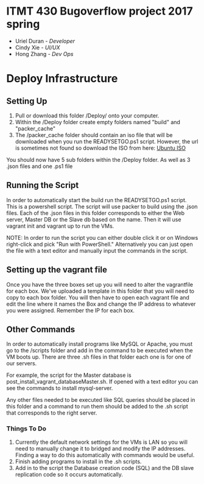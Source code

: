 
# ITMT 430 Bugoverflow project 2017 spring
* Uriel Duran - *Developer*
* Cindy Xie - *UI/UX*
* Hong Zhang - *Dev Ops*

# Deploy Infrastructure

## Setting Up ##
1. Pull or download this folder /Deploy/ onto your computer.
2. Within the /Deploy folder create empty folders named "build" and "packer_cache"
3. The /packer_cache folder should contain an iso file that will be downloaded when you run the READYSETGO.ps1 script. However, the url is sometimes not found so download the ISO from here: [Ubuntu ISO](https://drive.google.com/open?id=0B_8Ox6hjNtbDVDRmUU81YmlzeDQ)

You should now have 5 sub folders within the /Deploy folder. As well as 3 .json files and one .ps1 file

## Running the Script ##

In order to automatically start the build run the READYSETGO.ps1 script. This is a powershell script.
The script will use packer to build using the .json files. Each of the .json files in this folder corresponds to either the Web server, Master DB or the Slave db based on the name. Then it will use vagrant init and vagrant up to run the VMs.

NOTE: In order to run the script you can either double click it or on Windows right-click and pick "Run with PowerShell."
Alternatively you can just open the file with a text editor and manually input the commands in the script.

## Setting up the vagrant file ##
Once you have the three boxes set up you will need to alter the vagrantfile for each box. We've uploaded a template in this folder that you will need to copy to each box folder. You will then have to open each vagrant file and edit the line where it names the Box and change the IP address to whatever you were assigned. Remember the IP for each box.

## Other Commands ##

In order to automatically install programs like MySQL or Apache, you must go to the /scripts folder and add in the command to be executed when the VM boots up. There are three .sh files in that folder each one is for one of our servers.

For example, the script for the Master database is post_install_vagrant_databaseMaster.sh. If opened with a text editor you can see the commands to install mysql-server.

Any other files needed to be executed like SQL queries should be placed in this folder and a command to run them should be added to the .sh script that corresponds to the right server.

### Things To Do ###

1. Currently the default network settings for the VMs is LAN so you will need to manually change it to bridged and modify the IP addresses. Finding a way to do this automatically with commands would be useful.
2. Finish adding programs to install in the .sh scripts.
3. Add in to the script the Database creation code (SQL) and the DB slave replication code so it occurs automatically.
